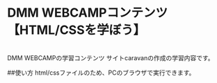 # DMM WEBCAMPコンテンツ【HTML/CSSを学ぼう】
<br>DMM WEBCAMPの学習コンテンツ サイトcaravanの作成の学習内容です。</br>

##使い方
html/cssファイルのため、PCのブラウザで実行できます。
